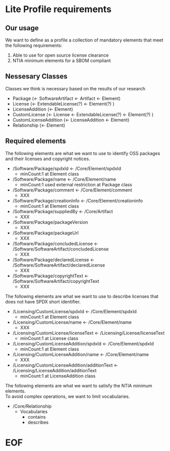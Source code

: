 # Lite Profile requirements

## Our usage  

We want to define as a profile a collection of mandatory elements that meet the following requirements:  

1. Able to use for open source license clearance  
2. NTIA minimum elements for a SBOM compliant  

## Nessesary Classes  

Classes we think is necessary based on the results of our research  

- Package (<- SoftwareArtifact <- Artifact <- Element)  
- License (<- ExtendableLicense(?) <- Element(?) )  
- LicenseAddition (<- Element)  
- CustomLicense (<- License <- ExtendableLicense(?) <- Element(?) ) 
- CustomLicenseAddition (<- LicenseAddition <- Element)  
- Relationship (<- Element)  

## Required elements  

The following elements are what we want to use to identify OSS packages and their licenses and copyright notices.  

- /Software/Package/spdxId <- /Core/Element/spdxId  
  * minCount:1 at Element class  
- /Software/Package/name <- /Core/Element/name  
  * minCount:1 used external restriction at Package class  
- /Software/Package/comment <- /Core/Element/comment  
  * XXX  
- /Software/Package/creationInfo <- /Core/Element/creationinfo  
  * minCount:1 at Element class  
- /Software/Package/suppliedBy <- /Core/Artifact  
  * XXX  
- /Software/Package/packageVersion  
  * XXX
- /Software/Package/packageUrl  
  * XXX
- /Software/Package/concludedLicense <- /Software/SoftwareArtifact/concludedLicense  
  * XXX  
- /Software/Package/declaredLicense <- /Software/SoftwareArtifact/declaredLicense  
  * XXX  
- /Software/Package/copyrightText <- /Software/SoftwareArtifact/copyrightText  
  * XXX  

The following elements are what we want to use to describe licenses that does not have SPDX short identifier.  

- /Licensing/CustomLicense/spdxId <- /Core/Element/spdxId  
  * minCount:1 at Element class  
- /Licensing/CustomLicense/name  <- /Core/Element/name  
  * XXX  
- /Licensing/CustomLicense/licenseText <- /Licensing/License/licenseText  
  * minCount:1 at License class
- /Licensing/CustomLicenseAddition/spdxId  <- /Core/Element/spdxId  
  * minCount:1 at Element class  
- /Licensing/CustomLicenseAddition/name <- /Core/Element/name  
  * XXX  
- /Licensing/CustomLicenseAddition/additionText <- /Licensing/LicenseAddition/additionText  
  * minCount:1 at LicenseAddition class  
  
The following elements are what we want to satisfy the NTIA minimum elements.  
To avoid complex operations, we want to limit vocabularies.  

- /Core/Relationship  
  - Vocabularies  
    - contains  
    - describes  

# EOF  
